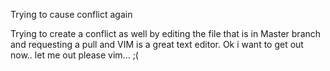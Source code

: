 

Trying to cause conflict again





Trying to create a conflict as well by editing the file that is in Master branch and requesting a pull and VIM is a great text editor. Ok i want to get out now.. let me out please vim... ;(

